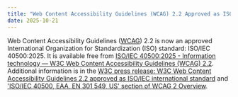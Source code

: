 ```yaml
---
title: "Web Content Accessibility Guidelines (WCAG) 2.2 Approved as ISO/IEC International Standard"
date: 2025-10-21
---
```


Web Content Accessibility Guidelines ([WCAG](https://www.w3.org/WAI/standards-guidelines/wcag/)) 2.2 is now an approved International Organization for Standardization (ISO) standard: ISO/IEC 40500:2025. It is available free from [ISO/IEC 40500:2025 \- Information technology — W3C Web Content Accessibility Guidelines (WCAG) 2.2](https://www.iso.org/standard/91029.html). Additional information is in the [W3C press release: W3C Web Content Accessibility Guidelines 2.2 approved as ISO/IEC international standard](https://www.w3.org/press-releases/2025/wcag22-iso-pas/) and ['ISO/IEC 40500, EAA, EN 301 549, US' section of WCAG 2 Overview](https://www.w3.org/WAI/standards-guidelines/wcag/#iso).
